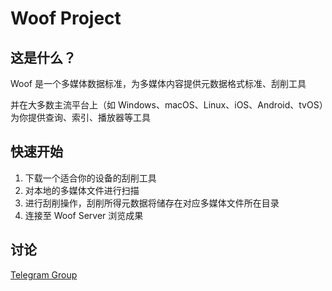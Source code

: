 Woof Project
==

这是什么？
--
Woof 是一个多媒体数据标准，为多媒体内容提供元数据格式标准、刮削工具

并在大多数主流平台上（如 Windows、macOS、Linux、iOS、Android、tvOS）为你提供查询、索引、播放器等工具

快速开始
--
1. 下载一个适合你的设备的刮削工具
2. 对本地的多媒体文件进行扫描
3. 进行刮削操作，刮削所得元数据将储存在对应多媒体文件所在目录
4. 连接至 Woof Server 浏览成果

讨论
--
[Telegram Group](https://t.me/joinchat/zBCZhJ-pNK5hNjc1)
